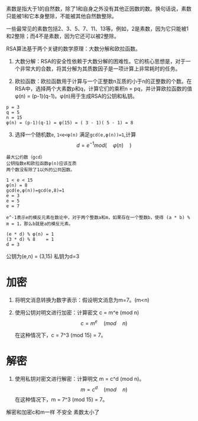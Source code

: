 
素数是指大于1的自然数，除了1和自身之外没有其他正因数的数。换句话说，素数只能被1和它本身整除，不能被其他自然数整除。

一些最常见的素数包括2、3、5、7、11、13等。例如，2是素数，因为它只能被1和2整除；而4不是素数，因为它还可以被2整除。

RSA算法基于两个关键的数学原理：大数分解和欧拉函数。

1. 大数分解：RSA的安全性依赖于大数分解的困难性。它的核心思想是，对于一个非常大的合数，将其分解为其质数因子是一项计算上非常耗时的任务。

2. 欧拉函数：欧拉函数用于计算与一个正整数n互质的小于n的正整数的个数。在RSA中，选择两个大素数p和q，计算它们的乘积n = pq，并计算欧拉函数的值φ(n) = (p-1)(q-1)。φ(n)用于生成RSA的公钥和私钥。

```shell
p = 3
q = 5
n = 15
φ(n) = (p-1)(q-1) = φ(15) = ( 3 - 1)( 5 - 1) = 8

```

3. 选择一个随机数`e`, `1<e<φ(n)` 满足`gcd(e,φ(n))=1`,计算
$$\ d = e^{-1}mod{(\quad φ(n)\quad)}\,$$

```SHELL
最大公约数（gcd）
公钥指数e和欧拉函数φ(n)应该互质
两个数没有除了1以外的公共因数。

1 < e < 15 
φ(n) = 8
gcd(e,φ(n))=gcd(e,8)=1
e = 3
e = 5
e = 7
```


```shell
e^-1表示e的模反元素在数论中，对于两个整数a和m，如果存在一个整数b，使得 (a * b) % m = 1，那么b就是a的模反元素。

(e * d) % φ(n) = 1
(3 * d) % 8    = 1
d = 3
```

公钥为(e,n) = (3,15) 私钥为d=3


# 加密
1. 将明文消息转换为数字表示：假设明文消息为m=7。(m<n)
2. 使用公钥对明文进行加密：计算密文 
	c = m^e (mod n)
	$$\ c = m^{e}\quad(mod\quad n)\,$$
	
	在这种情况下，c = 7^3 (mod 15) = 7。

# 解密
1. 使用私钥对密文进行解密：计算明文 
	m = c^d (mod n)。
	$$\ m = c^{d}\quad(mod \quad n)\,$$
	在这种情况下，m = 7^3 (mod 15) = 7。

解密和加密c和m一样 不安全 素数太小了